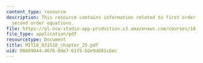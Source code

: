 ```yaml
---
content_type: resource
description: This resource contains information related to first order systems and
  second order equations.
file: https://ol-ocw-studio-app-production.s3.amazonaws.com/courses/18-03-differential-equations-spring-2010/0060994446768de761f5b2e9d681c6ec_MIT18_031S10_chapter_25.pdf
file_type: application/pdf
resourcetype: Document
title: MIT18_031S10_chapter_25.pdf
uid: 00609944-4676-8de7-61f5-b2e9d681c6ec
---
```

